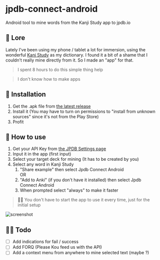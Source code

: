 # jpdb-connect-android
Android tool to mine words from the Kanji Study app to jpdb.io

## 🤨 Lore
Lately I've been using my phone / tablet a lot for immersion, using the wonderful [Kanj Study](https://mindtwisted.com/) as my dictionary. I found it a bit of a shame that I couldn't really mine directly from it. So I made an "app" for that.

> I spent 8 hours to do this simple thing help

> I don't know how to make apps

## 🐉 Installation

1. Get the .apk file from [the latest release](https://github.com/Dorifor/jpdb-connect-android/releases/latest)
2. Install it (You may have to turn on permissions to "install from unknown sources" since it's not from the Play Store)
3. Profit

## 🐤 How to use


1. Get your API Key from [the JPDB Settings page](https://jpdb.io/settings)
2. Input it in the app (first input)
3. Select your target deck for mining (It has to be created by you)
4. Select any word in Kanji Study  
   1. "Share example" then select Jpdb Connect Android  
      OR
   2. "Add to Anki" (if you don't have it installed) then select Jpdb Connect Android
   3. When prompted select "always" to make it faster
  
> 👨‍💻 You don't have to start the app to use it every time, just for the initial setup

![screenshot](https://github.com/Dorifor/jpdb-connect-android/assets/28139590/225518ac-0942-401a-b6bf-ca7711fcc8d8)

## 🧙‍♂️ Todo  
* [ ] Add indications for fail / success
* [ ] Add FORQ (Please Kou feed us with the API)
* [ ] Add a context menu from anywhere to mine selected text (maybe ?)
